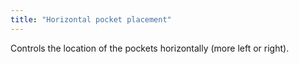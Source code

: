 ```yaml
---
title: "Horizontal pocket placement"
---
```


Controls the location of the pockets horizontally (more left or right).




